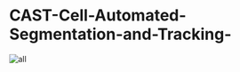 # CAST-Cell-Automated-Segmentation-and-Tracking-
![all](https://user-images.githubusercontent.com/13536091/74332724-afe9f500-4d96-11ea-8b69-44f8ff38bc3c.gif)

